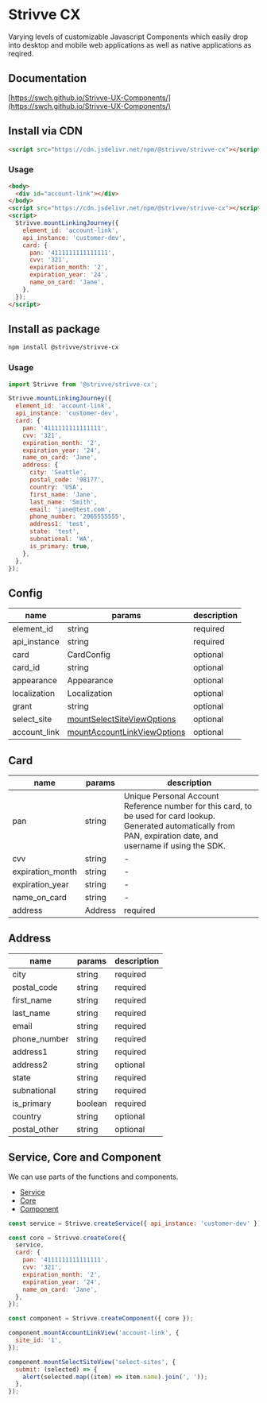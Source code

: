 # Strivve CX

Varying levels of customizable Javascript Components which easily drop into desktop and mobile web applications as well as native applications as reqired.

## Documentation

[https://swch.github.io/Strivve-UX-Components/](https://swch.github.io/Strivve-UX-Components/)

## Install via CDN

```html
<script src="https://cdn.jsdelivr.net/npm/@strivve/strivve-cx"></script>
```

### Usage

```html
<body>
  <div id="account-link"></div>
</body>
<script src="https://cdn.jsdelivr.net/npm/@strivve/strivve-cx"></script>
<script>
  Strivve.mountLinkingJourney({
    element_id: 'account-link',
    api_instance: 'customer-dev',
    card: {
      pan: '4111111111111111',
      cvv: '321',
      expiration_month: '2',
      expiration_year: '24',
      name_on_card: 'Jane',
    },
  });
</script>
```

## Install as package

```bash
npm install @strivve/strivve-cx
```

### Usage

```js
import Strivve from '@strivve/strivve-cx';

Strivve.mountLinkingJourney({
  element_id: 'account-link',
  api_instance: 'customer-dev',
  card: {
    pan: '4111111111111111',
    cvv: '321',
    expiration_month: '2',
    expiration_year: '24',
    name_on_card: 'Jane',
    address: {
      city: 'Seattle',
      postal_code: '98177',
      country: 'USA',
      first_name: 'Jane',
      last_name: 'Smith',
      email: 'jane@test.com',
      phone_number: '2065555555',
      address1: 'test',
      state: 'test',
      subnational: 'WA',
      is_primary: true,
    },
  },
});
```

## Config

| name         | params                                                                       | description |
| ------------ | ---------------------------------------------------------------------------- | ----------- |
| element_id   | string                                                                       | required    |
| api_instance | string                                                                       | required    |
| card         | CardConfig                                                                   | optional    |
| card_id      | string                                                                       | optional    |
| appearance   | Appearance                                                                   | optional    |
| localization | Localization                                                                 | optional    |
| grant        | string                                                                       | optional    |
| select_site  | [mountSelectSiteViewOptions](docs/component.md#mountSelectSiteViewcomponent) | optional    |
| account_link | [mountAccountLinkViewOptions](docs/component.md#mountAccountLinkViewoptions) | optional    |

## Card

| name             | params | description                                                                                                                                                           |
| ---------------- | ------ | --------------------------------------------------------------------------------------------------------------------------------------------------------------------- |
| pan              | string | Unique Personal Account Reference number for this card, to be used for card lookup. Generated automatically from PAN, expiration date, and username if using the SDK. |
| cvv              | string | -                                                                                                                                                                     |
| expiration_month | string | -                                                                                                                                                                     |
| expiration_year  | string | -                                                                                                                                                                     |
| name_on_card     | string | -                                                                                                                                                                     |
| address     | Address | required                                                                                                                                                                     |

## Address

| name             | params | description                                                                                                                                                           |
| ---------------- | ------ | ---------------------------------------------------------------------------------------------------------------------------------------------------------------------                                                                                                                                                                      |
| city     | string | required  |
| postal_code     | string | required  |
| first_name     | string | required  |
| last_name     | string | required  |
| email     | string | required  |
| phone_number     | string | required  |
| address1     | string | required  |
| address2     | string | optional  |
| state     | string | required  |
| subnational     | string | required  |
| is_primary     | boolean | required  |
| country     | string | optional  |
| postal_other     | string | optional  |




## Service, Core and Component

We can use parts of the functions and components.

- [Service](docs/service.md)
- [Core](docs/core.md)
- [Component](docs/component.md)

```js
const service = Strivve.createService({ api_instance: 'customer-dev' });

const core = Strivve.createCore({
  service,
  card: {
    pan: '4111111111111111',
    cvv: '321',
    expiration_month: '2',
    expiration_year: '24',
    name_on_card: 'Jane',
  },
});

const component = Strivve.createComponent({ core });

component.mountAccountLinkView('account-link', {
  site_id: '1',
});

component.mountSelectSiteView('select-sites', {
  submit: (selected) => {
    alert(selected.map((item) => item.name).join(', '));
  },
});
```
